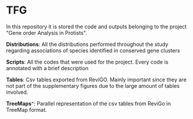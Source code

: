 # TFG

In this repository it is stored the code and outputs belonging to the project "Gene order Analysis in Protists".

**Distributions**: All the distributions performed throughout the study regarding associations of species identified in conserved gene clusters

**Scripts**: All the codes that were used for the project. Every code is annotated with a brief description

**Tables**: Csv tables exported from ReviGO. Mainly important since they are not part of the supplementary figures due to the large amount of tables involved.

**TreeMaps**^: Parallel representation of the csv tables from ReviGo in TreeMap format.

